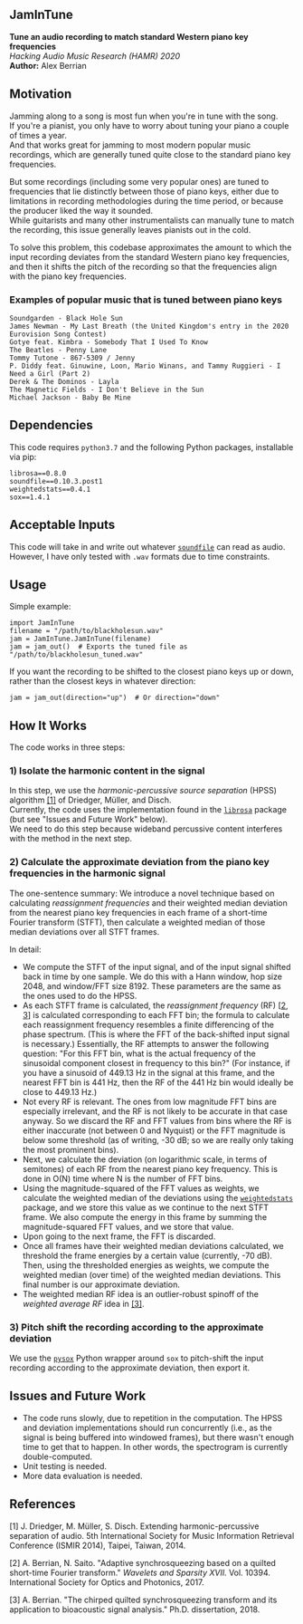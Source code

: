 ## JamInTune
<b>Tune an audio recording to match standard Western piano key frequencies</b>  
<i>Hacking Audio Music Research (HAMR) 2020</i>  
<b>Author:</b> Alex Berrian

## Motivation
Jamming along to a song is most fun when you're in tune with the song.  
If you're a pianist, you only have to worry about tuning your piano a couple of times a year.  
And that works great for jamming to most modern popular music recordings, which are generally tuned quite close to the standard piano key frequencies.

But some recordings (including some very popular ones) are tuned to frequencies that lie distinctly between those of piano keys, 
either due to limitations in recording methodologies during the time period, or because the producer liked the way it sounded.  
While guitarists and many other instrumentalists can manually tune to match the recording, this issue generally leaves pianists out in the cold.

To solve this problem, this codebase approximates the amount to which the input recording deviates from the standard Western 
piano key frequencies, and then it shifts the pitch of the recording so that the frequencies align with the piano key frequencies.

### Examples of popular music that is tuned between piano keys
```
Soundgarden - Black Hole Sun
James Newman - My Last Breath (the United Kingdom's entry in the 2020 Eurovision Song Contest)
Gotye feat. Kimbra - Somebody That I Used To Know
The Beatles - Penny Lane
Tommy Tutone - 867-5309 / Jenny
P. Diddy feat. Ginuwine, Loon, Mario Winans, and Tammy Ruggieri - I Need a Girl (Part 2)
Derek & The Dominos - Layla
The Magnetic Fields - I Don't Believe in the Sun
Michael Jackson - Baby Be Mine
```

## Dependencies
This code requires `python3.7` and the following Python packages, installable via pip:
```
librosa==0.8.0
soundfile==0.10.3.post1
weightedstats==0.4.1
sox==1.4.1
```

## Acceptable Inputs
This code will take in and write out whatever [`soundfile`](https://pypi.org/project/SoundFile/) can read as audio. 
However, I have only tested with `.wav` formats due to time constraints.

## Usage
Simple example:
```
import JamInTune
filename = "/path/to/blackholesun.wav"
jam = JamInTune.JamInTune(filename)
jam = jam_out()  # Exports the tuned file as "/path/to/blackholesun_tuned.wav"
```

If you want the recording to be shifted to the closest piano keys up or down, rather than the closest keys in whatever direction:
```
jam = jam_out(direction="up")  # Or direction="down"
```
## How It Works
The code works in three steps:

### 1) Isolate the harmonic content in the signal
In this step, we use the <i>harmonic-percussive source separation</i> (HPSS) algorithm [[1]](#1) of Driedger, Müller, and Disch.  
Currently, the code uses the implementation found in the [`librosa`](http://librosa.org) package (but see "Issues and Future Work" below).  
We need to do this step because wideband percussive content interferes with the method in the next step.  

### 2) Calculate the approximate deviation from the piano key frequencies in the harmonic signal
The one-sentence summary: We introduce a novel technique based on calculating <i>reassignment frequencies</i> and 
their weighted median deviation from the nearest piano key frequencies in each frame of a short-time Fourier transform (STFT), then 
calculate a weighted median of those median deviations over all STFT frames.

In detail:

- We compute the STFT of the input signal, and of the input signal shifted back in time by one sample. 
We do this with a Hann window, hop size 2048, and window/FFT size 8192. These parameters are the same as the ones used to do the HPSS.
- As each STFT frame is calculated, the <i>reassignment frequency</i> (RF) [[2](#2), [3](#3)] is calculated corresponding to each FFT bin; 
the formula to calculate each reassignment frequency resembles a finite differencing of the phase spectrum. 
(This is where the FFT of the back-shifted input signal is necessary.) 
Essentially, the RF attempts to answer the following question: "For this FFT bin, what is the actual frequency of the sinusoidal 
component closest in frequency to this bin?" (For instance, if you have a sinusoid of 449.13 Hz in the signal at this frame, 
and the nearest FFT bin is 441 Hz, then the RF of the 441 Hz bin would ideally be close to 449.13 Hz.)
- Not every RF is relevant. The ones from low magnitude FFT bins are especially irrelevant, 
and the RF is not likely to be accurate in that case anyway. 
So we discard the RF and FFT values from bins where the RF is either inaccurate 
(not between 0 and Nyquist) or the FFT magnitude is below some threshold (as of writing, -30 dB; so we are really only taking the most prominent bins).
- Next, we calculate the deviation (on logarithmic scale, in terms of semitones) of each RF from the nearest piano key frequency. This is done in O(N) time where N is the number of FFT bins.
- Using the magnitude-squared of the FFT values as weights, we calculate the weighted median of the deviations using 
the [`weightedstats`](https://pypi.org/project/weightedstats/) package, and we store this value as we continue to the next STFT frame. 
We also compute the energy in this frame by summing the magnitude-squared FFT values, and we store that value.
- Upon going to the next frame, the FFT is discarded.
- Once all frames have their weighted median deviations calculated, we threshold the frame energies by a certain value (currently, -70 dB). 
Then, using the thresholded energies as weights, we compute the weighted median (over time) of the weighted median deviations. 
This final number is our approximate deviation.
- The weighted median RF idea is an outlier-robust spinoff of the <i>weighted average RF</i> idea in [[3]](#3).

### 3) Pitch shift the recording according to the approximate deviation
We use the [`pysox`](https://pypi.org/project/sox/) Python wrapper around `sox` to pitch-shift the input recording according 
to the approximate deviation, then export it.

## Issues and Future Work
- The code runs slowly, due to repetition in the computation. 
The HPSS and deviation implementations should run concurrently (i.e., as the signal is being buffered into windowed frames), 
but there wasn't enough time to get that to happen. In other words, the spectrogram is currently double-computed.
- Unit testing is needed.
- More data evaluation is needed.

## References
<a id="1">[1]</a> 
J. Driedger, M. Müller, S. Disch. 
Extending harmonic-percussive separation of audio. 
5th International Society for Music Information Retrieval Conference (ISMIR 2014), Taipei, Taiwan, 2014.

<a id="2">[2]</a>
A. Berrian, N. Saito. 
"Adaptive synchrosqueezing based on a quilted short-time Fourier transform." 
<i>Wavelets and Sparsity XVII.</i> Vol. 10394. International Society for Optics and Photonics, 2017.

<a id="3">[3]</a> 
A. Berrian. 
"The chirped quilted synchrosqueezing transform and its application to bioacoustic signal analysis." 
Ph.D. dissertation, 2018.
